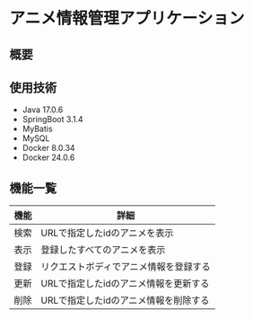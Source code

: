# アニメ情報管理アプリケーション
## 概要

## 使用技術
- Java 17.0.6
- SpringBoot 3.1.4
- MyBatis
- MySQL
- Docker 8.0.34
- Docker 24.0.6

## 機能一覧
|機能|詳細|
|:-:|----|
|検索|URLで指定したidのアニメを表示|
|表示|登録したすべてのアニメを表示|
|登録|リクエストボディでアニメ情報を登録する|
|更新|URLで指定したidのアニメ情報を更新する|
|削除|URLで指定したidのアニメ情報を削除する|
